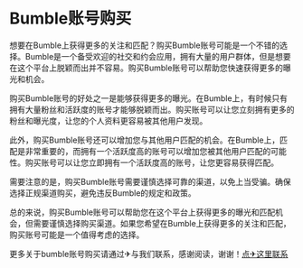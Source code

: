 # Bumble账号购买

想要在Bumble上获得更多的关注和匹配？购买Bumble账号可能是一个不错的选择。Bumble是一个备受欢迎的社交和约会应用，拥有大量的用户群体，但是想要在这个平台上脱颖而出并不容易。购买Bumble账号可以帮助您快速获得更多的曝光和机会。

购买Bumble账号的好处之一是能够获得更多的曝光。在Bumble上，有时候只有拥有大量粉丝和活跃度的账号才能够脱颖而出。购买账号可以让您立刻拥有更多的粉丝和曝光度，让您的个人资料更容易被其他用户发现。

此外，购买Bumble账号还可以增加您与其他用户匹配的机会。在Bumble上，匹配是非常重要的，而拥有一个活跃度高的账号可以增加您被其他用户匹配的可能性。购买账号可以让您立即拥有一个活跃度高的账号，让您更容易获得匹配。

需要注意的是，购买Bumble账号需要谨慎选择可靠的渠道，以免上当受骗。确保选择正规渠道购买，避免违反Bumble的规定和政策。

总的来说，购买Bumble账号可以帮助您在这个平台上获得更多的曝光和匹配机会，但需要谨慎选择购买渠道。如果您希望在Bumble上获得更多的关注和匹配，购买账号可能是一个值得考虑的选择。

更多关于bumble账号购买请通过✈与我们联系，感谢阅读，谢谢！[点✈这里联系](https://ww.k02.cc)